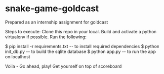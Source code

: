 # snake-game-goldcast
Prepared as an internship assignment for goldcast 

Steps to execute:
Clone this repo in your local.
Build and activate a python virtualenv if possible. 
Run the following:

$ pip install -r requirements.txt      -- to install required dependencies 
$ python init_db.py                    -- to build the sqlite database
$ python app.py                        -- to run the app on localhost

Voila - Go ahead, play! Get yourself on top of scoreboard
